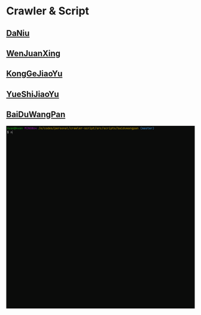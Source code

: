 # Crawler & Script

## [DaNiu](./src/scripts/daniu/README.md)

## [WenJuanXing](./src/scripts/wenJuanXing/README.md)

## [KongGeJiaoYu](./src/scripts/kongGeJiaoYu/README.md)

## [YueShiJiaoYu](./src/scripts/yueShiJiaoYu/README.md)

## [BaiDuWangPan](./src/scripts/baiduwangpan/README.md)

![](./assets/gif/baiduwangpan.gif)
